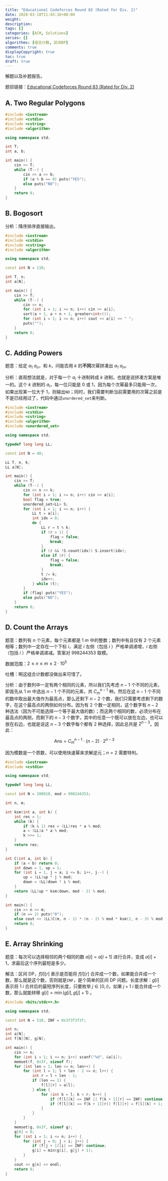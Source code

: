 ```yaml
---
title: "Educational Codeforces Round 83 (Rated for Div. 2)"
date: 2020-03-10T11:43:16+08:00
weight: 
description:
tags: []
categories: [ACM, Solutions]
series: []
algorithms: [组合计数, 区间DP]
comments: true
displayCopyright: true
toc: true
draft: true 
---
```


解题以及补题报告。

<!--more-->

题目链接：[Educational Codeforces Round 83 (Rated for Div. 2)](https://codeforces.com/contest/1312/problems)

## A. Two Regular Polygons

```cpp
#include <iostream>
#include <cstdio>
#include <cstring>
#include <algorithm>

using namespace std;

int T;
int a, b;

int main() {
    cin >> T;
    while (T--) {
        cin >> a >> b;
        if (a % b == 0) puts("YES");
        else puts("NO");
    }
    return 0;
}
```

## B. Bogosort

分析：降序排序直接输出。

```cpp
#include <iostream>
#include <cstdio>
#include <cstring>
#include <algorithm>

using namespace std;

const int N = 110;

int T, n;
int a[N];

int main() {
    cin >> T;
    while (T--) {
        cin >> n;
        for (int i = 1; i <= n; i++) cin >> a[i];
        sort(a + 1, a + n + 1, greater<int>());
        for (int i = 1; i <= n; i++) cout << a[i] << " ";
        puts("");
    }
    return 0;
}
```

## C. Adding Powers

题意：给定 $a_1 \text{~} a_n$，和 $k$，问能否用 $k$ 的**不同**次幂拼凑出 $a_1 \text{~} a_n$。

分析：直观想法就是，对于每一个 $a_i$ 十进制转成 $k$ 进制，也就是说拼凑方案是唯一的。这个 $k$ 进制的 $a_i$，每一位只能是 $0$ 或 $1$，因为每个次幂最多只能用一次，如果出现某一位大于 $1$，则输出`NO`；同时，我们需要判断当前需要用的次幂之前是不是已经用过了，代码中通过`unordered_set`来判断。

```cpp
#include <iostream>
#include <cstdio>
#include <cstring>
#include <algorithm>
#include <unordered_set>

using namespace std;

typedef long long LL;

const int N = 40;

LL T, n, k;
LL a[N];

int main() {
    cin >> T;
    while (T--) {
        cin >> n >> k;
        for (int i = 1; i <= n; i++) cin >> a[i];
        bool flag = true;
        unordered_set<LL> S;
        for (int i = 1; i <= n; i++) {
            LL t = a[i];
            int idx = 0;
            do {
                LL r = t % k;
                if (r > 1) {
                    flag = false;
                    break;
                }
                if (r && !S.count(idx)) S.insert(idx);
                else if (r) {
                    flag = false;
                    break;
                }
                t /= k;
                idx++;
            } while (t);
        }
        if (flag) puts("YES");
        else puts("NO");
    }
    return 0;
}
```

## D. Count the Arrays

题意：数列有 $n$ 个元素，每个元素都是 $1\text{~}m$ 中的整数；数列中有且仅有 $2$ 个元素相等；数列中一定存在一个下标 $i$，满足 $i$ 左侧（包括 $i$ ）严格单调递增，$i$ 右侧（包括 $i$ ）严格单调递减。答案对 $998244353$ 取模。

数据范围：$2≤n≤m≤2⋅10^5$

吐槽：啊这组合计数都没做出来可惜了。

分析：由于数列中一定有两个相同的元素，所以我们先考虑 $n-1$ 个不同的元素，即首先从 $1\text{~}m$ 中选出 $n-1$ 个不同的元素，共 $C_{m}^{n-1}$ 种。然后在这 $n-1$ 个不同的数中取出最大值作为最高点，那么还剩下 $n-2$ 个数，我们只需要考虑剩下的数字，在这个最高点的两侧如何分布。因为有 $2$ 个数一定相同，这个数字有 $n-2$ 种选法（因为不可能选择一个等于最大值的数）；而这两个相同的数，必须分布在最高点的两侧，而剩下的 $n-3$ 个数字，其中的任意一个既可以放在左边，也可以放在右边，也就是说这 $n-3$ 个数字每个都有 $2$ 种选择，因此总共是 $2^{n-3}$。因此：

$$
\mathrm{Ans} = C_{m}^{n-1} \cdot (n-2) \cdot 2^{n-3}
$$

因为模数是一个质数，可以使用快速幂来求解逆元；$n=2$ 需要特判。

```cpp
#include <iostream>
#include <cstdio>

using namespace std;

typedef long long LL;

const int N = 200010, mod = 998244353;

int n, m;

int ksm(int a, int k) {
    int res = 1;
    while (k) {
        if (k & 1) res = (LL)res * a % mod;
        a = (LL)a * a % mod;
        k >>= 1;
    }
    return res;
}

int C(int a, int b) {
    if (a < b) return 0;
    int down = 1, up = 1;
    for (int i = 1, j = a; i <= b; i++, j--) {
        up = (LL)up * j % mod;
        down = (LL)down * i % mod;
    }
    return (LL)up * ksm(down, mod - 2) % mod;
}

int main() {
    cin >> n >> m;
    if (n == 2) puts("0");
    else cout << (LL)C(m, n - 1) * (n - 2) % mod * ksm(2, n - 3) % mod << endl;
    return 0;
}
```

## E. Array Shrinking

题意：每次可以选择相邻的两个相同的数 $a[i]=a[i+1]$ 进行合并，变成 $a[i]+1$，求最后这个序列最短是多少。

解法：区间 DP，$f[l][r]$ 表示是否能将 $f[l][r]$ 合并成一个数，如果能合并成一个数，那么就是这个数，否则就是`INF`，是个简单的区间 DP 问题。长度求解：$g[i]$ 表示将 $1\text{~}i$ 合并后的最短序列长度，只要枚举 $j\in[0,i)$，如果 $j+1\text{~}i$ 能合并成一个数，那么就能转移 $g[i]=\min(g[i],g[j]+1)$ 。

```cpp
#include <bits/stdc++.h>

using namespace std;

const int N = 510, INF = 0x3f3f3f3f;

int n;
int a[N];
int f[N][N], g[N];

int main() {
	cin >> n;
	for (int i = 1; i <= n; i++) scanf("%d", &a[i]);
	memset(f, 0x3f, sizeof f);
	for (int len = 1; len <= n; len++) {
		for (int l = 1; l + len - 1 <= n; l++) {
			int r = l + len - 1;
			if (len == 1) {
				f[l][r] = a[l];
			} else {
				for (int k = l; k < r; k++) {
					if (f[l][k] == INF || f[k + 1][r] == INF) continue;
					if (f[l][k] == f[k + 1][r]) f[l][r] = f[l][k] + 1;
				}
			}
		}
	}
	memset(g, 0x3f, sizeof g);
	g[0] = 0;
	for (int i = 1; i <= n; i++) {
		for (int j = 0; j < i; j++) {
			if (f[j + 1][i] == INF) continue;
			g[i] = min(g[i], g[j] + 1);
		}
	}
	cout << g[n] << endl;
	return 0;
}
```
